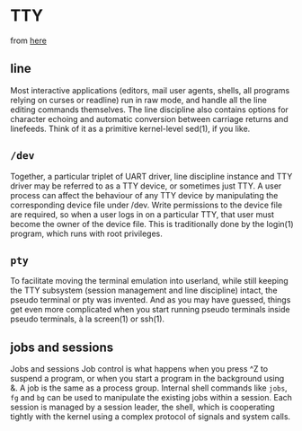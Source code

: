# TTY

from [here](http://www.linusakesson.net/programming/tty/index.php)

## line
Most interactive applications (editors, mail user agents, shells, all programs
relying on curses or readline) run in raw mode, and handle all the line editing
commands themselves. The line discipline also contains options for character
echoing and automatic conversion between carriage returns and linefeeds. Think
of it as a primitive kernel-level sed(1), if you like.

## `/dev`

Together, a particular triplet of UART driver, line discipline instance and TTY
driver may be referred to as a TTY device, or sometimes just TTY. A user process
can affect the behaviour of any TTY device by manipulating the corresponding
device file under /dev. Write permissions to the device file are required, so
when a user logs in on a particular TTY, that user must become the owner of the
device file. This is traditionally done by the login(1) program, which runs with
root privileges.

## `pty`

To facilitate moving the terminal emulation into userland, while still keeping
the TTY subsystem (session management and line discipline) intact, the pseudo
terminal or pty was invented. And as you may have guessed, things get even
more complicated when you start running pseudo terminals inside pseudo
terminals, à la screen(1) or ssh(1).

## jobs and sessions

Jobs and sessions Job control is what happens when you press ^Z to suspend a
program, or when you start a program in the background using &. A job is the
same as a process group. Internal shell commands like `jobs`, `fg` and `bg` can be
used to manipulate the existing jobs within a session. Each session is managed
by a session leader, the shell, which is cooperating tightly with the kernel
using a complex protocol of signals and system calls.

